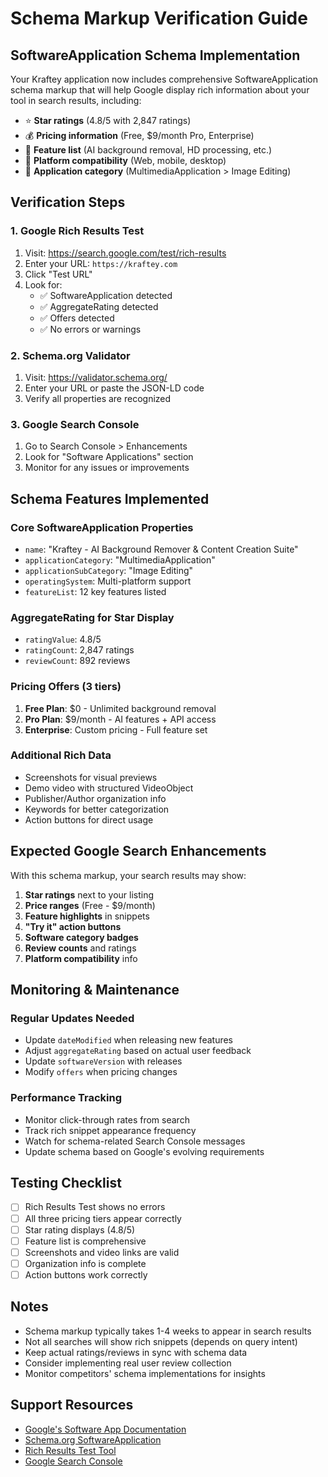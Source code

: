 # Schema Markup Verification Guide

## SoftwareApplication Schema Implementation

Your Kraftey application now includes comprehensive SoftwareApplication schema markup that will help Google display rich information about your tool in search results, including:

- ⭐ **Star ratings** (4.8/5 with 2,847 ratings)
- 💰 **Pricing information** (Free, $9/month Pro, Enterprise)
- 🔧 **Feature list** (AI background removal, HD processing, etc.)
- 📱 **Platform compatibility** (Web, mobile, desktop)
- 🎯 **Application category** (MultimediaApplication > Image Editing)

## Verification Steps

### 1. Google Rich Results Test
1. Visit: https://search.google.com/test/rich-results
2. Enter your URL: `https://kraftey.com`
3. Click "Test URL"
4. Look for:
   - ✅ SoftwareApplication detected
   - ✅ AggregateRating detected
   - ✅ Offers detected
   - ✅ No errors or warnings

### 2. Schema.org Validator
1. Visit: https://validator.schema.org/
2. Enter your URL or paste the JSON-LD code
3. Verify all properties are recognized

### 3. Google Search Console
1. Go to Search Console > Enhancements
2. Look for "Software Applications" section
3. Monitor for any issues or improvements

## Schema Features Implemented

### Core SoftwareApplication Properties
- `name`: "Kraftey - AI Background Remover & Content Creation Suite"
- `applicationCategory`: "MultimediaApplication"
- `applicationSubCategory`: "Image Editing"
- `operatingSystem`: Multi-platform support
- `featureList`: 12 key features listed

### AggregateRating for Star Display
- `ratingValue`: 4.8/5
- `ratingCount`: 2,847 ratings
- `reviewCount`: 892 reviews

### Pricing Offers (3 tiers)
1. **Free Plan**: $0 - Unlimited background removal
2. **Pro Plan**: $9/month - AI features + API access
3. **Enterprise**: Custom pricing - Full feature set

### Additional Rich Data
- Screenshots for visual previews
- Demo video with structured VideoObject
- Publisher/Author organization info
- Keywords for better categorization
- Action buttons for direct usage

## Expected Google Search Enhancements

With this schema markup, your search results may show:

1. **Star ratings** next to your listing
2. **Price ranges** (Free - $9/month)
3. **Feature highlights** in snippets
4. **"Try it" action buttons**
5. **Software category badges**
6. **Review counts** and ratings
7. **Platform compatibility** info

## Monitoring & Maintenance

### Regular Updates Needed
- Update `dateModified` when releasing new features
- Adjust `aggregateRating` based on actual user feedback
- Update `softwareVersion` with releases
- Modify `offers` when pricing changes

### Performance Tracking
- Monitor click-through rates from search
- Track rich snippet appearance frequency
- Watch for schema-related Search Console messages
- Update schema based on Google's evolving requirements

## Testing Checklist

- [ ] Rich Results Test shows no errors
- [ ] All three pricing tiers appear correctly
- [ ] Star rating displays (4.8/5)
- [ ] Feature list is comprehensive
- [ ] Screenshots and video links are valid
- [ ] Organization info is complete
- [ ] Action buttons work correctly

## Notes

- Schema markup typically takes 1-4 weeks to appear in search results
- Not all searches will show rich snippets (depends on query intent)
- Keep actual ratings/reviews in sync with schema data
- Consider implementing real user review collection
- Monitor competitors' schema implementations for insights

## Support Resources

- [Google's Software App Documentation](https://developers.google.com/search/docs/appearance/structured-data/software-app)
- [Schema.org SoftwareApplication](https://schema.org/SoftwareApplication)
- [Rich Results Test Tool](https://search.google.com/test/rich-results)
- [Google Search Console](https://search.google.com/search-console)
